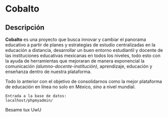 # Cobalto

## Descripción
**Cobalto** es una proyecto que busca innovar y cambiar el panorama educativo a partir de planes y estrategias de estudio centralizadas en la educación a distancia, desarrollar un buen entorno estudiantil y docente de las instituciones educativas mexicanas en todos los niveles, todo esto con la ayuda de herramientas que mejoraran de manera exponencial la comunicación *(alumno-docente-institución)*, aprendizaje, educación y enseñanza dentro de nuestra plataforma.

Todo lo anterior con el objetivo de consolidarnos como la mejor plataforma de educación en línea no solo en México, sino a nivel mundial.

```
Entrada a la base de datos:
localhost/phpmyadmin/
```

Besame tux UwU